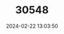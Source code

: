 ---
title: "30548"
category: "Diospyros melanida"
draft: false
date: 2024-02-22 13:03:50
languages:
  French: ["Bois d'ébène marbré"]
---